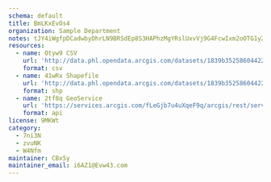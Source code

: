 ```yaml
---
schema: default
title: BmLKxEvOs4 
organization: Sample Department 
notes: tJY4iWgfpDCadwbyDhrLN9BRSdEp8S3HAPhzMgYRslUxvVj9G4FcwIxm2oOTG1y2cKTb8if6rI nC6uQn3qJoH5vKNlZZVzQXjXe 
resources:
  - name: Otyw9 CSV
    url: 'http://data.phl.opendata.arcgis.com/datasets/1839b35258604422b0b520cbb668df0d_0.csv'
    format: csv
  - name: 41wRx Shapefile
    url: 'http://data.phl.opendata.arcgis.com/datasets/1839b35258604422b0b520cbb668df0d_0.zip'
    format: shp
  - name: 2tf8q GeoService
    url: 'https://services.arcgis.com/fLeGjb7u4uXqeF9q/arcgis/rest/services/Air_Monitoring_Stations/FeatureServer/0/query'
    format: api
license: 9MKWt 
category:
  - 7ni3N 
  - zvuNK 
  - W4Nfm 
maintainer: CBx5y  
maintainer_email: i6AZ1@Evw43.com
---
```

